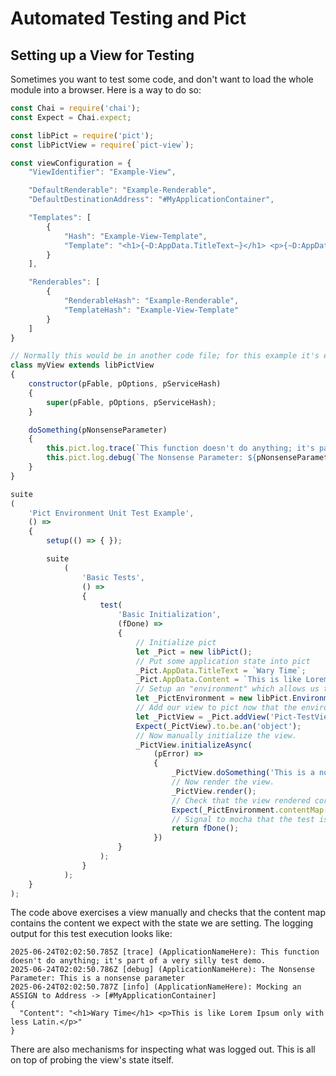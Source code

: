 # Automated Testing and Pict

## Setting up a View for Testing

Sometimes you want to test some code, and don't want to load the whole module into a browser.  Here is a way to do so:

```javascript
const Chai = require('chai');
const Expect = Chai.expect;

const libPict = require('pict');
const libPictView = require(`pict-view`);

const viewConfiguration = {
	"ViewIdentifier": "Example-View",

	"DefaultRenderable": "Example-Renderable",
	"DefaultDestinationAddress": "#MyApplicationContainer",

	"Templates": [
		{
			"Hash": "Example-View-Template",
			"Template": "<h1>{~D:AppData.TitleText~}</h1> <p>{~D:AppData.Content~}</p>"
		}
	],

	"Renderables": [
		{
			"RenderableHash": "Example-Renderable",
			"TemplateHash": "Example-View-Template"
		}
	]
}

// Normally this would be in another code file; for this example it's embedded here.
class myView extends libPictView
{
	constructor(pFable, pOptions, pServiceHash)
	{
		super(pFable, pOptions, pServiceHash);
	}

	doSomething(pNonsenseParameter)
	{
		this.pict.log.trace(`This function doesn't do anything; it's part of a very silly test demo.`);
		this.pict.log.debug(`The Nonsense Parameter: ${pNonsenseParameter}`);
	}
}

suite
(
	'Pict Environment Unit Test Example',
	() =>
	{
		setup(() => { });

		suite
			(
				'Basic Tests',
				() =>
				{
					test(
						'Basic Initialization',
						(fDone) =>
						{
							// Initialize pict
							let _Pict = new libPict();
							// Put some application state into pict
							_Pict.AppData.TitleText = `Wary Time`;
							_Pict.AppData.Content = `This is like Lorem Ipsum only with less Latin.`;
							// Setup an "environment" which allows us to inspect the activity -- pict has built in EnvironmentObject and EnvironmentLog
							let _PictEnvironment = new libPict.EnvironmentObject(_Pict);
							// Add our view to pict now that the environment is set up
							let _PictView = _Pict.addView('Pict-TestView', viewConfiguration, myView);
							Expect(_PictView).to.be.an('object');
							// Now manually initialize the view.
							_PictView.initializeAsync(
								(pError) =>
								{
									_PictView.doSomething('This is a nonsense parameter');
									// Now render the view.
									_PictView.render();
									// Check that the view rendered correctly.
									Expect(_PictEnvironment.contentMap['#MyApplicationContainer']).to.contain('<h1>Wary Time</h1>');
									// Signal to mocha that the test is done.
									return fDone();
								})
						}
					);
				}
			);
	}
);
```

The code above exercises a view manually and checks that the content map contains the content we expect with the state we are setting.  The logging output for this test execution looks like:

```
2025-06-24T02:02:50.785Z [trace] (ApplicationNameHere): This function doesn't do anything; it's part of a very silly test demo.
2025-06-24T02:02:50.786Z [debug] (ApplicationNameHere): The Nonsense Parameter: This is a nonsense parameter
2025-06-24T02:02:50.787Z [info] (ApplicationNameHere): Mocking an ASSIGN to Address -> [#MyApplicationContainer]
{
  "Content": "<h1>Wary Time</h1> <p>This is like Lorem Ipsum only with less Latin.</p>"
}
```

There are also mechanisms for inspecting what was logged out.  This is all on top of probing the view's state itself.
